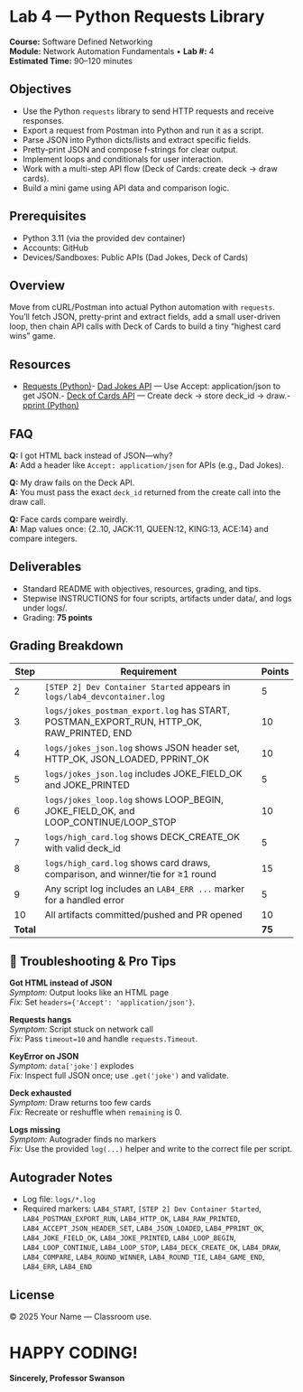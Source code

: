 # Lab 4 — Python Requests Library

**Course:** Software Defined Networking  
**Module:** Network Automation Fundamentals • **Lab #:** 4  
**Estimated Time:** 90–120 minutes

## Objectives
- Use the Python `requests` library to send HTTP requests and receive responses.
- Export a request from Postman into Python and run it as a script.
- Parse JSON into Python dicts/lists and extract specific fields.
- Pretty-print JSON and compose f-strings for clear output.
- Implement loops and conditionals for user interaction.
- Work with a multi-step API flow (Deck of Cards: create deck → draw cards).
- Build a mini game using API data and comparison logic.

## Prerequisites
- Python 3.11 (via the provided dev container)
- Accounts: GitHub
- Devices/Sandboxes: Public APIs (Dad Jokes, Deck of Cards)

## Overview
Move from cURL/Postman into actual Python automation with `requests`. You’ll fetch JSON, pretty-print and extract fields, add a small user-driven loop, then chain API calls with Deck of Cards to build a tiny “highest card wins” game.


## Resources
- [Requests (Python)](https://requests.readthedocs.io/en/latest/)- [Dad Jokes API](https://icanhazdadjoke.com/api) — Use Accept: application/json to get JSON.- [Deck of Cards API](https://deckofcardsapi.com/) — Create deck → store deck_id → draw.- [pprint (Python)](https://docs.python.org/3/library/pprint.html)

## FAQ
**Q:** I got HTML back instead of JSON—why?  
**A:** Add a header like `Accept: application/json` for APIs (e.g., Dad Jokes).

**Q:** My draw fails on the Deck API.  
**A:** You must pass the exact `deck_id` returned from the create call into the draw call.

**Q:** Face cards compare weirdly.  
**A:** Map values once: {2..10, JACK:11, QUEEN:12, KING:13, ACE:14} and compare integers.



## Deliverables
- Standard README with objectives, resources, grading, and tips.
- Stepwise INSTRUCTIONS for four scripts, artifacts under data/, and logs under logs/.
- Grading: **75 points**

## Grading Breakdown
| Step | Requirement | Points |
|---|---|---|
| 2 | `[STEP 2] Dev Container Started` appears in `logs/lab4_devcontainer.log` | 5 |
| 3 | `logs/jokes_postman_export.log` has START, POSTMAN_EXPORT_RUN, HTTP_OK, RAW_PRINTED, END | 10 |
| 4 | `logs/jokes_json.log` shows JSON header set, HTTP_OK, JSON_LOADED, PPRINT_OK | 10 |
| 5 | `logs/jokes_json.log` includes JOKE_FIELD_OK and JOKE_PRINTED | 5 |
| 6 | `logs/jokes_loop.log` shows LOOP_BEGIN, JOKE_FIELD_OK, and LOOP_CONTINUE/LOOP_STOP | 10 |
| 7 | `logs/high_card.log` shows DECK_CREATE_OK with valid deck_id | 5 |
| 8 | `logs/high_card.log` shows card draws, comparison, and winner/tie for ≥1 round | 15 |
| 9 | Any script log includes an `LAB4_ERR ...` marker for a handled error | 5 |
| 10 | All artifacts committed/pushed and PR opened | 10 |
| **Total** |  | **75** |

## 🔧 Troubleshooting & Pro Tips
**Got HTML instead of JSON**  
*Symptom:* Output looks like an HTML page  
*Fix:* Set `headers={'Accept': 'application/json'}`.

**Requests hangs**  
*Symptom:* Script stuck on network call  
*Fix:* Pass `timeout=10` and handle `requests.Timeout`.

**KeyError on JSON**  
*Symptom:* `data['joke']` explodes  
*Fix:* Inspect full JSON once; use `.get('joke')` and validate.

**Deck exhausted**  
*Symptom:* Draw returns too few cards  
*Fix:* Recreate or reshuffle when `remaining` is 0.

**Logs missing**  
*Symptom:* Autograder finds no markers  
*Fix:* Use the provided `log(...)` helper and write to the correct file per script.



## Autograder Notes
- Log file: `logs/*.log`
- Required markers: `LAB4_START`, `[STEP 2] Dev Container Started`, `LAB4_POSTMAN_EXPORT_RUN`, `LAB4_HTTP_OK`, `LAB4_RAW_PRINTED`, `LAB4_ACCEPT_JSON_HEADER_SET`, `LAB4_JSON_LOADED`, `LAB4_PPRINT_OK`, `LAB4_JOKE_FIELD_OK`, `LAB4_JOKE_PRINTED`, `LAB4_LOOP_BEGIN`, `LAB4_LOOP_CONTINUE`, `LAB4_LOOP_STOP`, `LAB4_DECK_CREATE_OK`, `LAB4_DRAW`, `LAB4_COMPARE`, `LAB4_ROUND_WINNER`, `LAB4_ROUND_TIE`, `LAB4_GAME_END`, `LAB4_ERR`, `LAB4_END`

## License
© 2025 Your Name — Classroom use.

# HAPPY CODING!

**Sincerely, Professor Swanson**